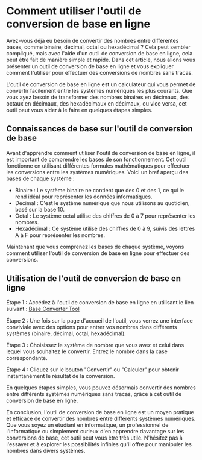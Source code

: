 Comment utiliser l'outil de conversion de base en ligne
=======================================================

Avez-vous déjà eu besoin de convertir des nombres entre différentes bases, comme binaire, décimal, octal ou hexadécimal ? Cela peut sembler compliqué, mais avec l'aide d'un outil de conversion de base en ligne, cela peut être fait de manière simple et rapide. Dans cet article, nous allons vous présenter un outil de conversion de base en ligne et vous expliquer comment l'utiliser pour effectuer des conversions de nombres sans tracas.

L'outil de conversion de base en ligne est un calculateur qui vous permet de convertir facilement entre les systèmes numériques les plus courants. Que vous ayez besoin de transformer des nombres binaires en décimaux, des octaux en décimaux, des hexadécimaux en décimaux, ou vice versa, cet outil peut vous aider à le faire en quelques étapes simples.

Connaissances de base sur l'outil de conversion de base
-------------------------------------------------------

Avant d'apprendre comment utiliser l'outil de conversion de base en ligne, il est important de comprendre les bases de son fonctionnement. Cet outil fonctionne en utilisant différentes formules mathématiques pour effectuer les conversions entre les systèmes numériques. Voici un bref aperçu des bases de chaque système :

- Binaire : Le système binaire ne contient que des 0 et des 1, ce qui le rend idéal pour représenter les données informatiques.
- Décimal : C'est le système numérique que nous utilisons au quotidien, basé sur la base 10.
- Octal : Le système octal utilise des chiffres de 0 à 7 pour représenter les nombres.
- Hexadécimal : Ce système utilise des chiffres de 0 à 9, suivis des lettres A à F pour représenter les nombres.

Maintenant que vous comprenez les bases de chaque système, voyons comment utiliser l'outil de conversion de base en ligne pour effectuer des conversions.

Utilisation de l'outil de conversion de base en ligne
-----------------------------------------------------

Étape 1 : Accédez à l'outil de conversion de base en ligne en utilisant le lien suivant : [Base Converter Tool](https://www.onlinecalculatorsfree.com/fr/convert/base-converter.html)

Étape 2 : Une fois sur la page d'accueil de l'outil, vous verrez une interface conviviale avec des options pour entrer vos nombres dans différents systèmes (binaire, décimal, octal, hexadécimal).

Étape 3 : Choisissez le système de nombre que vous avez et celui dans lequel vous souhaitez le convertir. Entrez le nombre dans la case correspondante.

Étape 4 : Cliquez sur le bouton "Convertir" ou "Calculer" pour obtenir instantanément le résultat de la conversion.

En quelques étapes simples, vous pouvez désormais convertir des nombres entre différents systèmes numériques sans tracas, grâce à cet outil de conversion de base en ligne.

En conclusion, l'outil de conversion de base en ligne est un moyen pratique et efficace de convertir des nombres entre différents systèmes numériques. Que vous soyez un étudiant en informatique, un professionnel de l'informatique ou simplement curieux d'en apprendre davantage sur les conversions de base, cet outil peut vous être très utile. N'hésitez pas à l'essayer et à explorer les possibilités infinies qu'il offre pour manipuler les nombres dans divers systèmes.